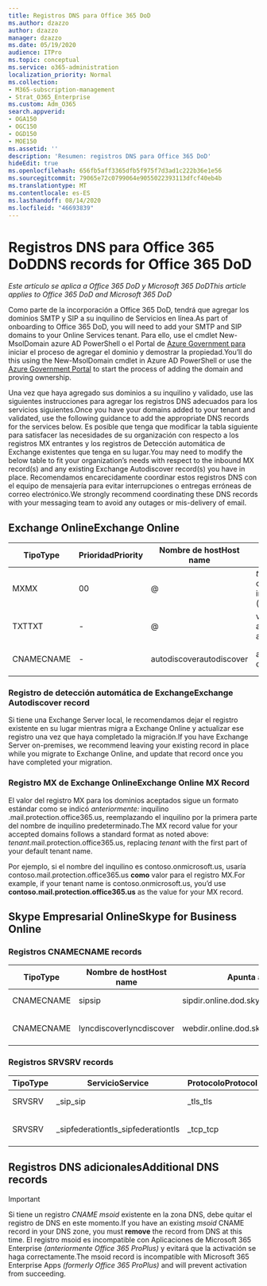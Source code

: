```yaml
---
title: Registros DNS para Office 365 DoD
ms.author: dzazzo
author: dzazzo
manager: dzazzo
ms.date: 05/19/2020
audience: ITPro
ms.topic: conceptual
ms.service: o365-administration
localization_priority: Normal
ms.collection:
- M365-subscription-management
- Strat_O365_Enterprise
ms.custom: Adm_O365
search.appverid:
- OGA150
- OGC150
- OGD150
- MOE150
ms.assetid: ''
description: 'Resumen: registros DNS para Office 365 DoD'
hideEdit: true
ms.openlocfilehash: 656fb5aff3365dfb5f975f7d3ad1c222b36e1e56
ms.sourcegitcommit: 79065e72c0799064e9055022393113dfcf40eb4b
ms.translationtype: MT
ms.contentlocale: es-ES
ms.lasthandoff: 08/14/2020
ms.locfileid: "46693839"
---
```

# <a name="dns-records-for-office-365-dod"></a><span data-ttu-id="ceddb-103">Registros DNS para Office 365 DoD</span><span class="sxs-lookup"><span data-stu-id="ceddb-103">DNS records for Office 365 DoD</span></span>

<span data-ttu-id="ceddb-104">*Este artículo se aplica a Office 365 DoD y Microsoft 365 DoD*</span><span class="sxs-lookup"><span data-stu-id="ceddb-104">*This article applies to Office 365 DoD and Microsoft 365 DoD*</span></span>

<span data-ttu-id="ceddb-105">Como parte de la incorporación a Office 365 DoD, tendrá que agregar los dominios SMTP y SIP a su inquilino de Servicios en línea.</span><span class="sxs-lookup"><span data-stu-id="ceddb-105">As part of onboarding to Office 365 DoD, you will need to add your SMTP and SIP domains to your Online Services tenant.</span></span>  <span data-ttu-id="ceddb-106">Para ello, use el cmdlet New-MsolDomain azure AD PowerShell o el Portal de [Azure Government para](https://portal.azure.us) iniciar el proceso de agregar el dominio y demostrar la propiedad.</span><span class="sxs-lookup"><span data-stu-id="ceddb-106">You’ll do this using the New-MsolDomain cmdlet in Azure AD PowerShell or use the [Azure Government Portal](https://portal.azure.us) to start the process of adding the domain and proving ownership.</span></span>

<span data-ttu-id="ceddb-107">Una vez que haya agregado sus dominios a su inquilino y validado, use las siguientes instrucciones para agregar los registros DNS adecuados para los servicios siguientes.</span><span class="sxs-lookup"><span data-stu-id="ceddb-107">Once you have your domains added to your tenant and validated, use the following guidance to add the appropriate DNS records for the services below.</span></span>  <span data-ttu-id="ceddb-108">Es posible que tenga que modificar la tabla siguiente para satisfacer las necesidades de su organización con respecto a los registros MX entrantes y los registros de Detección automática de Exchange existentes que tenga en su lugar.</span><span class="sxs-lookup"><span data-stu-id="ceddb-108">You may need to modify the below table to fit your organization’s needs with respect to the inbound MX record(s) and any existing Exchange Autodiscover record(s) you have in place.</span></span>  <span data-ttu-id="ceddb-109">Recomendamos encarecidamente coordinar estos registros DNS con el equipo de mensajería para evitar interrupciones o entregas erróneas de correo electrónico.</span><span class="sxs-lookup"><span data-stu-id="ceddb-109">We strongly recommend coordinating these DNS records with your messaging team to avoid any outages or mis-delivery of email.</span></span>

## <a name="exchange-online"></a><span data-ttu-id="ceddb-110">Exchange Online</span><span class="sxs-lookup"><span data-stu-id="ceddb-110">Exchange Online</span></span>

| <span data-ttu-id="ceddb-111">Tipo</span><span class="sxs-lookup"><span data-stu-id="ceddb-111">Type</span></span> | <span data-ttu-id="ceddb-112">Prioridad</span><span class="sxs-lookup"><span data-stu-id="ceddb-112">Priority</span></span> | <span data-ttu-id="ceddb-113">Nombre de host</span><span class="sxs-lookup"><span data-stu-id="ceddb-113">Host name</span></span> | <span data-ttu-id="ceddb-114">Apunta a dirección o valor</span><span class="sxs-lookup"><span data-stu-id="ceddb-114">Points to address or value</span></span> | <span data-ttu-id="ceddb-115">TTL</span><span class="sxs-lookup"><span data-stu-id="ceddb-115">TTL</span></span> |
| --- | --- | --- | --- | --- |
| <span data-ttu-id="ceddb-116">MX</span><span class="sxs-lookup"><span data-stu-id="ceddb-116">MX</span></span> | <span data-ttu-id="ceddb-117">0</span><span class="sxs-lookup"><span data-stu-id="ceddb-117">0</span></span> | @ | <span data-ttu-id="ceddb-118">*tenant*.mail.protection.office365.us (consulta a continuación para obtener más información)</span><span class="sxs-lookup"><span data-stu-id="ceddb-118">*tenant*.mail.protection.office365.us (see below for additional details)</span></span> | <span data-ttu-id="ceddb-119">1 Hour</span><span class="sxs-lookup"><span data-stu-id="ceddb-119">1 Hour</span></span> |
| <span data-ttu-id="ceddb-120">TXT</span><span class="sxs-lookup"><span data-stu-id="ceddb-120">TXT</span></span> | - | @ | <span data-ttu-id="ceddb-121">v=spf1 include:spf.protection.office365.us -all</span><span class="sxs-lookup"><span data-stu-id="ceddb-121">v=spf1 include:spf.protection.office365.us -all</span></span> | <span data-ttu-id="ceddb-122">1 hora</span><span class="sxs-lookup"><span data-stu-id="ceddb-122">1 Hour</span></span> |
| <span data-ttu-id="ceddb-123">CNAME</span><span class="sxs-lookup"><span data-stu-id="ceddb-123">CNAME</span></span> | - | <span data-ttu-id="ceddb-124">autodiscover</span><span class="sxs-lookup"><span data-stu-id="ceddb-124">autodiscover</span></span> | <span data-ttu-id="ceddb-125">autodiscover-dod.office365.us</span><span class="sxs-lookup"><span data-stu-id="ceddb-125">autodiscover-dod.office365.us</span></span> | <span data-ttu-id="ceddb-126">1 Hour</span><span class="sxs-lookup"><span data-stu-id="ceddb-126">1 Hour</span></span> |

### <a name="exchange-autodiscover-record"></a><span data-ttu-id="ceddb-127">Registro de detección automática de Exchange</span><span class="sxs-lookup"><span data-stu-id="ceddb-127">Exchange Autodiscover record</span></span>

<span data-ttu-id="ceddb-128">Si tiene una Exchange Server local, le recomendamos dejar el registro existente en su lugar mientras migra a Exchange Online y actualizar ese registro una vez que haya completado la migración.</span><span class="sxs-lookup"><span data-stu-id="ceddb-128">If you have Exchange Server on-premises, we recommend leaving your existing record in place while you migrate to Exchange Online, and update that record once you have completed your migration.</span></span>

### <a name="exchange-online-mx-record"></a><span data-ttu-id="ceddb-129">Registro MX de Exchange Online</span><span class="sxs-lookup"><span data-stu-id="ceddb-129">Exchange Online MX Record</span></span>

<span data-ttu-id="ceddb-130">El valor del registro MX para los dominios aceptados sigue un formato estándar  como se indicó *anteriormente:* inquilino .mail.protection.office365.us, reemplazando el inquilino por la primera parte del nombre de inquilino predeterminado.</span><span class="sxs-lookup"><span data-stu-id="ceddb-130">The MX record value for your accepted domains follows a standard format as noted above: *tenant*.mail.protection.office365.us, replacing *tenant* with the first part of your default tenant name.</span></span>

<span data-ttu-id="ceddb-131">Por ejemplo, si el nombre del inquilino es contoso.onmicrosoft.us, usaría contoso.mail.protection.office365.us **como** valor para el registro MX.</span><span class="sxs-lookup"><span data-stu-id="ceddb-131">For example, if your tenant name is contoso.onmicrosoft.us, you’d use **contoso.mail.protection.office365.us** as the value for your MX record.</span></span>

## <a name="skype-for-business-online"></a><span data-ttu-id="ceddb-132">Skype Empresarial Online</span><span class="sxs-lookup"><span data-stu-id="ceddb-132">Skype for Business Online</span></span>

### <a name="cname-records"></a><span data-ttu-id="ceddb-133">Registros CNAME</span><span class="sxs-lookup"><span data-stu-id="ceddb-133">CNAME records</span></span>

| <span data-ttu-id="ceddb-134">Tipo</span><span class="sxs-lookup"><span data-stu-id="ceddb-134">Type</span></span> | <span data-ttu-id="ceddb-135">Nombre de host</span><span class="sxs-lookup"><span data-stu-id="ceddb-135">Host name</span></span> | <span data-ttu-id="ceddb-136">Apunta a dirección o valor</span><span class="sxs-lookup"><span data-stu-id="ceddb-136">Points to address or value</span></span> | <span data-ttu-id="ceddb-137">TTL</span><span class="sxs-lookup"><span data-stu-id="ceddb-137">TTL</span></span> |
| --- | --- | --- | --- |
| <span data-ttu-id="ceddb-138">CNAME</span><span class="sxs-lookup"><span data-stu-id="ceddb-138">CNAME</span></span> | <span data-ttu-id="ceddb-139">sip</span><span class="sxs-lookup"><span data-stu-id="ceddb-139">sip</span></span> | <span data-ttu-id="ceddb-140">sipdir.online.dod.skypeforbusiness.us</span><span class="sxs-lookup"><span data-stu-id="ceddb-140">sipdir.online.dod.skypeforbusiness.us</span></span> | <span data-ttu-id="ceddb-141">1 hora</span><span class="sxs-lookup"><span data-stu-id="ceddb-141">1 Hour</span></span> |
| <span data-ttu-id="ceddb-142">CNAME</span><span class="sxs-lookup"><span data-stu-id="ceddb-142">CNAME</span></span> | <span data-ttu-id="ceddb-143">lyncdiscover</span><span class="sxs-lookup"><span data-stu-id="ceddb-143">lyncdiscover</span></span> | <span data-ttu-id="ceddb-144">webdir.online.dod.skypeforbusiness.us</span><span class="sxs-lookup"><span data-stu-id="ceddb-144">webdir.online.dod.skypeforbusiness.us</span></span> | <span data-ttu-id="ceddb-145">1 Hour</span><span class="sxs-lookup"><span data-stu-id="ceddb-145">1 Hour</span></span> | 

### <a name="srv-records"></a><span data-ttu-id="ceddb-146">Registros SRV</span><span class="sxs-lookup"><span data-stu-id="ceddb-146">SRV records</span></span>

| <span data-ttu-id="ceddb-147">Tipo</span><span class="sxs-lookup"><span data-stu-id="ceddb-147">Type</span></span> | <span data-ttu-id="ceddb-148">Servicio</span><span class="sxs-lookup"><span data-stu-id="ceddb-148">Service</span></span> | <span data-ttu-id="ceddb-149">Protocolo</span><span class="sxs-lookup"><span data-stu-id="ceddb-149">Protocol</span></span> | <span data-ttu-id="ceddb-150">Puerto</span><span class="sxs-lookup"><span data-stu-id="ceddb-150">Port</span></span> | <span data-ttu-id="ceddb-151">Peso</span><span class="sxs-lookup"><span data-stu-id="ceddb-151">Weight</span></span> | <span data-ttu-id="ceddb-152">Priority</span><span class="sxs-lookup"><span data-stu-id="ceddb-152">Priority</span></span> | <span data-ttu-id="ceddb-153">Nombre</span><span class="sxs-lookup"><span data-stu-id="ceddb-153">Name</span></span> | <span data-ttu-id="ceddb-154">Target</span><span class="sxs-lookup"><span data-stu-id="ceddb-154">Target</span></span> | <span data-ttu-id="ceddb-155">TTL</span><span class="sxs-lookup"><span data-stu-id="ceddb-155">TTL</span></span> |
| --- | --- | --- | --- | --- | --- | --- | --- | --- |
| <span data-ttu-id="ceddb-156">SRV</span><span class="sxs-lookup"><span data-stu-id="ceddb-156">SRV</span></span> | <span data-ttu-id="ceddb-157">\_sip</span><span class="sxs-lookup"><span data-stu-id="ceddb-157">\_sip</span></span> | <span data-ttu-id="ceddb-158">\_tls</span><span class="sxs-lookup"><span data-stu-id="ceddb-158">\_tls</span></span> | <span data-ttu-id="ceddb-159">443</span><span class="sxs-lookup"><span data-stu-id="ceddb-159">443</span></span> | <span data-ttu-id="ceddb-160">1 </span><span class="sxs-lookup"><span data-stu-id="ceddb-160">1</span></span> | <span data-ttu-id="ceddb-161">100</span><span class="sxs-lookup"><span data-stu-id="ceddb-161">100</span></span> | @ | <span data-ttu-id="ceddb-162">sipdir.online.dod.skypeforbusiness.us</span><span class="sxs-lookup"><span data-stu-id="ceddb-162">sipdir.online.dod.skypeforbusiness.us</span></span> | <span data-ttu-id="ceddb-163">1 hora</span><span class="sxs-lookup"><span data-stu-id="ceddb-163">1 Hour</span></span> |
| <span data-ttu-id="ceddb-164">SRV</span><span class="sxs-lookup"><span data-stu-id="ceddb-164">SRV</span></span> | <span data-ttu-id="ceddb-165">\_sipfederationtls</span><span class="sxs-lookup"><span data-stu-id="ceddb-165">\_sipfederationtls</span></span> | <span data-ttu-id="ceddb-166">\_tcp</span><span class="sxs-lookup"><span data-stu-id="ceddb-166">\_tcp</span></span> | <span data-ttu-id="ceddb-167">5061</span><span class="sxs-lookup"><span data-stu-id="ceddb-167">5061</span></span> | <span data-ttu-id="ceddb-168">1 </span><span class="sxs-lookup"><span data-stu-id="ceddb-168">1</span></span> | <span data-ttu-id="ceddb-169">100</span><span class="sxs-lookup"><span data-stu-id="ceddb-169">100</span></span> | @ | <span data-ttu-id="ceddb-170">sipfed.online.dod.skypeforbusiness.us</span><span class="sxs-lookup"><span data-stu-id="ceddb-170">sipfed.online.dod.skypeforbusiness.us</span></span> | <span data-ttu-id="ceddb-171">1 Hour</span><span class="sxs-lookup"><span data-stu-id="ceddb-171">1 Hour</span></span> |

## <a name="additional-dns-records"></a><span data-ttu-id="ceddb-172">Registros DNS adicionales</span><span class="sxs-lookup"><span data-stu-id="ceddb-172">Additional DNS records</span></span>

> [!IMPORTANT]
> <span data-ttu-id="ceddb-173">Si tiene un registro *CNAME msoid* existente en  la zona DNS, debe quitar el registro de DNS en este momento.</span><span class="sxs-lookup"><span data-stu-id="ceddb-173">If you have an existing *msoid* CNAME record in your DNS zone, you must **remove** the record from DNS at this time.</span></span>  <span data-ttu-id="ceddb-174">El registro msoid es incompatible con Aplicaciones de Microsoft 365 Enterprise *(anteriormente Office 365 ProPlus)* y evitará que la activación se haga correctamente.</span><span class="sxs-lookup"><span data-stu-id="ceddb-174">The msoid record is incompatible with Microsoft 365 Enterprise Apps *(formerly Office 365 ProPlus)* and will prevent activation from succeeding.</span></span>
